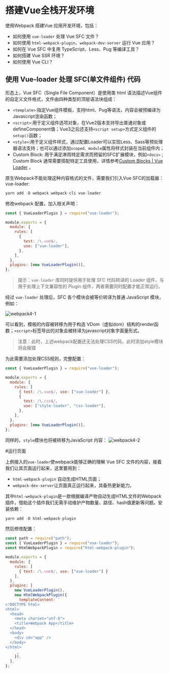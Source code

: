 # 搭建Vue全栈开发环境

使用Webpack 搭建Vue 应用开发环境，包括：

- 如何使用 `vue-loader` 处理 Vue SFC 文件？
- 如何使用 `html-webpack-plugin`、`webpack-dev-server` 运行 Vue 应用？
- 如何在 Vue SFC 中复用 TypeScript、Less、Pug 等编译工具？
- 如何搭建 Vue SSR 环境？
- 如何使用 Vue CLI？

## 使用 Vue-loader 处理 SFC(单文件组件) 代码

形态上，Vue SFC（Single File Component）是使用类 html 语法描述Vue组件的自定义文件格式，文件由四种类型的顶层语法块组成：

- `<template>`:指定Vue组件模板，支持html、Pug等语法，内容会被预编译为Javascript渲染函数；
- `<script>`:用于定义组件选项对象，在Vue2版本支持导出普通对象或 defineComponent值；Vue3之后还支持`<script setup>`方式定义组件的 `setup()`函数；
- `<style>`:用于定义组件样式，通过配置Loader可以实现Less、Sass等预处理器语法支持；也可以通过添加`scoped、module`属性将样式封装在当前组件内；
- Custom Block: 用于满足淋雨特定需求而预留的SFC扩展模块，例如`<docs>` ; Custom Block 通常需要搭配特定工具使用，详情参考[Custom Blocks | Vue Loader](https://link.juejin.cn/?target=https%3A%2F%2Fvue-loader.vuejs.org%2Fguide%2Fcustom-blocks.html%23example) 。

原生Webpack不能处理这种内容格式的文件，需要我们引入Vue SFC的加载器：vue-loader:
```javascript
yarn add -D webpack webpack-cli vue-loader
```

修改webpack 配置，加入相关声明：
```javascript
const { VueLoaderPlugin } = require("vue-loader");

module.exports = {
  module: {
    rules: [
      {
        test: /\.vue$/,
        use: ["vue-loader"],
      },
    ],
  },
  plugins: [new VueLoaderPlugin()],
};
```

> 提示：`vue-loader` 库同时提供用于处理 SFC 代码转译的 Loader 组件，与用于处理上下文兼容性的 Plugin 组件，两者需要同时配置才能正常运行。

经过 `vue-loader` 处理后，SFC 各个模块会被等价转译为普通 JavaScript 模块，例如：

![webpack4-1](https://lewis-note.oss-cn-beijing.aliyuncs.com/github/webpack4-1.png)

可以看到，模板的内容被转移为用于构造 VDom（虚拟dom）结构的render函数；`<script>`标签导出的对象会被转译为javascript对象字面量形式。

> 注意：此时，上述webpack配置还无法处理CSS代码，此时添加style模块将会报错

为此需要添加处理CSS规则，完整配置：

```javascript
const { VueLoaderPlugin } = require("vue-loader");

module.exports = {
  module: {
    rules: [
      { test: /\.vue$/, use: ["vue-loader"] },
      {
        test: /\.css$/,
        use: ["style-loader", "css-loader"],
      },
    ],
  },
  plugins: [new VueLoaderPlugin()],
};
```

同样的，`style`模块也将被转移为JavaScript 内容：
![webpack4-2](https://lewis-note.oss-cn-beijing.aliyuncs.com/github/webpack4-2.png)

#运行页面

上例接入的`vue-loader`使webpack能够正确的理解 Vue SFC 文件的内容，接着我们让其页面运行起来，这里要用到：

- `html-webpack-plugin` 自动生成HTML页面；
- `webpack-dev-server`让页面真正运行起来，具备热更新能力。

其中`html-webpack-plugin`是一款根据编译产物自动生成HTML文件的Webpack插件，借助这个插件我们无需手动维护产物数量、路径、hash值更新等问题。安装依赖：
```javascript
yarn add -D html-webpack-plugin
```

然后修改配置：
```javascript
const path = require("path");
const { VueLoaderPlugin } = require("vue-loader");
const HtmlWebpackPlugin = require("html-webpack-plugin");

module.exports = {
  module: {
    rules: [
      { test: /\.vue$/, use: ["vue-loader"] }
    ],
  },
  plugins: [
    new VueLoaderPlugin(),
    new HtmlWebpackPlugin({
      templateContent: `
<!DOCTYPE html>
<html>
  <head>
    <meta charset="utf-8">
    <title>Webpack App</title>
  </head>
  <body>
    <div id="app" />
  </body>
</html>
    `,
    }),
  ],
};
```

